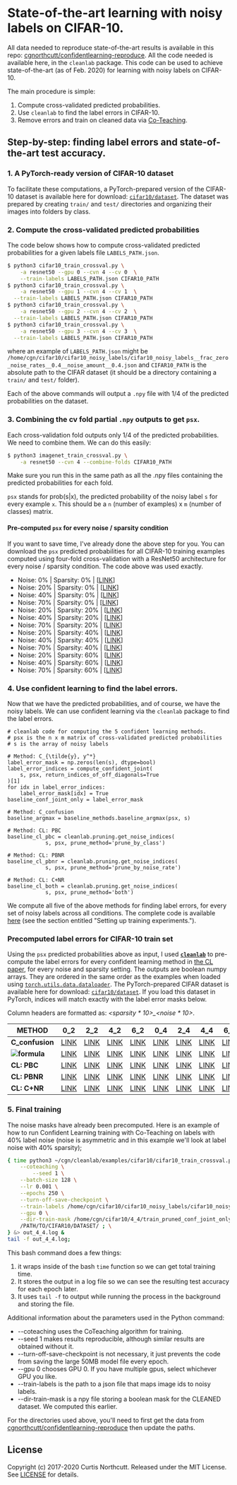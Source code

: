# State-of-the-art learning with noisy labels on CIFAR-10.

All data needed to reproduce state-of-the-art results is available in this repo: [cgnorthcutt/confidentlearning-reproduce](https://github.com/cgnorthcutt/confidentlearning-reproduce/tree/master/cifar10).
All the code needed is available here, in the `cleanlab` package.
This code can be used to achieve state-of-the-art (as of Feb. 2020) for learning with noisy labels on CIFAR-10.

The main procedure is simple:
1. Compute cross-validated predicted probabilities.
2. Use `cleanlab` to find the label errors in CIFAR-10.
3. Remove errors and train on cleaned data via [Co-Teaching](https://github.com/cgnorthcutt/cleanlab/blob/4245cde2f177cdb999b7216fef67d3fe6425982d/examples/cifar10/cifar10_train_crossval.py#L139).

## Step-by-step: finding label errors and state-of-the-art test accuracy.


### 1. A PyTorch-ready version of CIFAR-10 dataset

To facilitate these computations, a PyTorch-prepared version of the CIFAR-10 dataset is available here for download: [`cifar10/dataset`](https://github.com/cgnorthcutt/confidentlearning-reproduce/tree/master/cifar10/dataset). The dataset was prepared by creating `train/` and `test/` directories and organizing their images into folders by class.

### 2. Compute the cross-validated predicted probabilities

The code below shows how to compute cross-validated predicted probabilities for a given labels file `LABELS_PATH.json`.

```bash
$ python3 cifar10_train_crossval.py \
    -a resnet50 --gpu 0 --cvn 4 --cv 0  \
    --train-labels LABELS_PATH.json CIFAR10_PATH
$ python3 cifar10_train_crossval.py \
    -a resnet50 --gpu 1 --cvn 4 --cv 1  \
  --train-labels LABELS_PATH.json CIFAR10_PATH
$ python3 cifar10_train_crossval.py \
    -a resnet50 --gpu 2 --cvn 4 --cv 2  \
  --train-labels LABELS_PATH.json CIFAR10_PATH
$ python3 cifar10_train_crossval.py \
    -a resnet50 --gpu 3 --cvn 4 --cv 3  \
  --train-labels LABELS_PATH.json CIFAR10_PATH
```

where an example of `LABELS_PATH.json` might be `/home/cgn/cifar10/cifar10_noisy_labels/cifar10_noisy_labels__frac_zero_noise_rates__0.4__noise_amount__0.4.json` and
`CIFAR10_PATH` is the absolute path to the CIFAR dataset (it should be a directory containing a `train/` and `test/` folder).

Each of the above commands will output a `.npy` file with 1/4 of the predicted probabilities on the dataset.


### 3. Combining the cv fold partial `.npy` outputs to get `psx`.

Each cross-validation fold outputs only 1/4 of the predicted probabilities. We need to combine them. We can do this easily:

```bash
$ python3 imagenet_train_crossval.py \
    -a resnet50 --cvn 4 --combine-folds CIFAR10_PATH
```

Make sure you run this in the same path as all the .npy files containing the predicted probabilities for each fold.

`psx` stands for prob(s|x), the predicted probability of the noisy label `s` for every example `x`. This should be a `n` (number of examples) x `m` (number of classes) matrix.

#### Pre-computed `psx` for every noise / sparsity condition

If you want to save time, I've already done the above step for you. You can download the `psx` predicted probabilities for all CIFAR-10 training examples computed using four-fold cross-validation with a ResNet50 architecture for every noise / sparsity condition. The code above was used exactly. 

 * Noise: 0% | Sparsity: 0% | [[LINK](https://github.com/cgnorthcutt/confidentlearning-reproduce/blob/master/cifar10/cifar10_noisy_labels__frac_zero_noise_rates__0_0__noise_amount__0_0/cifar10__train__model_resnet50__pyx.npy)]
 * Noise: 20% | Sparsity: 0% | [[LINK](https://github.com/cgnorthcutt/confidentlearning-reproduce/blob/master/cifar10/cifar10_noisy_labels__frac_zero_noise_rates__0_0__noise_amount__0_2/cifar10__train__model_resnet50__pyx.npy)]
 * Noise: 40% | Sparsity: 0% | [[LINK](https://github.com/cgnorthcutt/confidentlearning-reproduce/blob/master/cifar10/cifar10_noisy_labels__frac_zero_noise_rates__0_0__noise_amount__0_4/cifar10__train__model_resnet50__pyx.npy)]
 * Noise: 70% | Sparsity: 0% | [[LINK](https://github.com/cgnorthcutt/confidentlearning-reproduce/blob/master/cifar10/cifar10_noisy_labels__frac_zero_noise_rates__0_0__noise_amount__0_6/cifar10__train__model_resnet50__pyx.npy)]
 * Noise: 20% | Sparsity: 20% | [[LINK](https://github.com/cgnorthcutt/confidentlearning-reproduce/blob/master/cifar10/cifar10_noisy_labels__frac_zero_noise_rates__0_2__noise_amount__0_2/cifar10__train__model_resnet50__pyx.npy)]
 * Noise: 40% | Sparsity: 20% | [[LINK](https://github.com/cgnorthcutt/confidentlearning-reproduce/blob/master/cifar10/cifar10_noisy_labels__frac_zero_noise_rates__0_2__noise_amount__0_4/cifar10__train__model_resnet50__pyx.npy)]
 * Noise: 70% | Sparsity: 20% | [[LINK](https://github.com/cgnorthcutt/confidentlearning-reproduce/blob/master/cifar10/cifar10_noisy_labels__frac_zero_noise_rates__0_2__noise_amount__0_6/cifar10__train__model_resnet50__pyx.npy)]
 * Noise: 20% | Sparsity: 40% | [[LINK](https://github.com/cgnorthcutt/confidentlearning-reproduce/blob/master/cifar10/cifar10_noisy_labels__frac_zero_noise_rates__0_4__noise_amount__0_2/cifar10__train__model_resnet50__pyx.npy)]
 * Noise: 40% | Sparsity: 40% | [[LINK](https://github.com/cgnorthcutt/confidentlearning-reproduce/blob/master/cifar10/cifar10_noisy_labels__frac_zero_noise_rates__0_4__noise_amount__0_4/cifar10__train__model_resnet50__pyx.npy)]
 * Noise: 70% | Sparsity: 40% | [[LINK](https://github.com/cgnorthcutt/confidentlearning-reproduce/blob/master/cifar10/cifar10_noisy_labels__frac_zero_noise_rates__0_4__noise_amount__0_6/cifar10__train__model_resnet50__pyx.npy)]
 * Noise: 20% | Sparsity: 60% | [[LINK](https://github.com/cgnorthcutt/confidentlearning-reproduce/blob/master/cifar10/cifar10_noisy_labels__frac_zero_noise_rates__0_6__noise_amount__0_2/cifar10__train__model_resnet50__pyx.npy)]
 * Noise: 40% | Sparsity: 60% | [[LINK](https://github.com/cgnorthcutt/confidentlearning-reproduce/blob/master/cifar10/cifar10_noisy_labels__frac_zero_noise_rates__0_6__noise_amount__0_4/cifar10__train__model_resnet50__pyx.npy)]
 * Noise: 70% | Sparsity: 60% | [[LINK](https://github.com/cgnorthcutt/confidentlearning-reproduce/blob/master/cifar10/cifar10_noisy_labels__frac_zero_noise_rates__0_6__noise_amount__0_6/cifar10__train__model_resnet50__pyx.npy)]


### 4. Use confident learning to find the label errors.

Now that we have the predicted probabilities, and of course, we have the noisy labels. We can use confident learning via the `cleanlab` package to find the label errors.

```python3
# cleanlab code for computing the 5 confident learning methods.
# psx is the n x m matrix of cross-validated predicted probabilities
# s is the array of noisy labels

# Method: C_{\tilde{y}, y^*}
label_error_mask = np.zeros(len(s), dtype=bool)
label_error_indices = compute_confident_joint(
    s, psx, return_indices_of_off_diagonals=True
)[1]
for idx in label_error_indices:
    label_error_mask[idx] = True
baseline_conf_joint_only = label_error_mask

# Method: C_confusion
baseline_argmax = baseline_methods.baseline_argmax(psx, s)

# Method: CL: PBC
baseline_cl_pbc = cleanlab.pruning.get_noise_indices(
            s, psx, prune_method='prune_by_class')

# Method: CL: PBNR
baseline_cl_pbnr = cleanlab.pruning.get_noise_indices(
            s, psx, prune_method='prune_by_noise_rate')

# Method: CL: C+NR
baseline_cl_both = cleanlab.pruning.get_noise_indices(
            s, psx, prune_method='both')
```

We compute all five of the above methods for finding label errors, for every set of noisy labels across all conditions. The complete code is available [here](https://github.com/cgnorthcutt/confidentlearning-reproduce/blob/master/cifar10/cifar10_benchmarking.ipynb) (see the section entitled "Setting up training experiments.").


### Precomputed label errors for CIFAR-10 train set

Using the `psx` predicted probabilities above as input, I used [**`cleanlab`**](https://pypi.org/project/cleanlab/) to pre-compute the label errors for every confident learning method in [the CL paper](https://arxiv.org/abs/1911.00068), for every noise and sparsity setting. The outputs are boolean numpy arrays. They are ordered in the same order as the examples when loaded using [`torch.utils.data.dataloader`](https://pytorch.org/docs/stable/_modules/torch/utils/data/dataloader.html). The PyTorch-prepared CIFAR dataset is available here for download: [`cifar10/dataset`](https://github.com/cgnorthcutt/confidentlearning-reproduce/tree/master/cifar10/dataset). If you load this dataset in PyTorch, indices will match exactly with the label error masks below.

Column headers are formatted as: *<sparsity * 10>\_<noise * 10>*.


| METHOD | 0_2 | 2_2 | 4_2 | 6_2 | 0_4 | 2_4 | 4_4 | 6_4 | 0_7 | 2_7 | 4_7 | 6_7 |
|--------|-----|-----|-----|-----|-----|-----|-----|-----|-----|-----|-----|-----|
| **C_confusion** | [LINK](https://github.com/cgnorthcutt/confidentlearning-reproduce/blob/master/cifar10/confidentlearning_and_coteaching/results/0_2/train_pruned_argmax/train_mask.npy) | [LINK](https://github.com/cgnorthcutt/confidentlearning-reproduce/blob/master/cifar10/confidentlearning_and_coteaching/results/2_2/train_pruned_argmax/train_mask.npy) | [LINK](https://github.com/cgnorthcutt/confidentlearning-reproduce/blob/master/cifar10/confidentlearning_and_coteaching/results/4_2/train_pruned_argmax/train_mask.npy) | [LINK](https://github.com/cgnorthcutt/confidentlearning-reproduce/blob/master/cifar10/confidentlearning_and_coteaching/results/6_2/train_pruned_argmax/train_mask.npy) |[LINK](https://github.com/cgnorthcutt/confidentlearning-reproduce/blob/master/cifar10/confidentlearning_and_coteaching/results/0_4/train_pruned_argmax/train_mask.npy) | [LINK](https://github.com/cgnorthcutt/confidentlearning-reproduce/blob/master/cifar10/confidentlearning_and_coteaching/results/2_4/train_pruned_argmax/train_mask.npy) | [LINK](https://github.com/cgnorthcutt/confidentlearning-reproduce/blob/master/cifar10/confidentlearning_and_coteaching/results/4_4/train_pruned_argmax/train_mask.npy) | [LINK](https://github.com/cgnorthcutt/confidentlearning-reproduce/blob/master/cifar10/confidentlearning_and_coteaching/results/6_4/train_pruned_argmax/train_mask.npy) |[LINK](https://github.com/cgnorthcutt/confidentlearning-reproduce/blob/master/cifar10/confidentlearning_and_coteaching/results/0_7/train_pruned_argmax/train_mask.npy) | [LINK](https://github.com/cgnorthcutt/confidentlearning-reproduce/blob/master/cifar10/confidentlearning_and_coteaching/results/2_7/train_pruned_argmax/train_mask.npy) | [LINK](https://github.com/cgnorthcutt/confidentlearning-reproduce/blob/master/cifar10/confidentlearning_and_coteaching/results/4_7/train_pruned_argmax/train_mask.npy) | [LINK](https://github.com/cgnorthcutt/confidentlearning-reproduce/blob/master/cifar10/confidentlearning_and_coteaching/results/6_7/train_pruned_argmax/train_mask.npy) |
| **![formula](https://render.githubusercontent.com/render/math?math=C_{\tilde{y},y^*})** | [LINK](https://github.com/cgnorthcutt/confidentlearning-reproduce/blob/master/cifar10/confidentlearning_and_coteaching/results/0_2/train_pruned_conf_joint_only/train_mask.npy) | [LINK](https://github.com/cgnorthcutt/confidentlearning-reproduce/blob/master/cifar10/confidentlearning_and_coteaching/results/2_2/train_pruned_conf_joint_only/train_mask.npy) | [LINK](https://github.com/cgnorthcutt/confidentlearning-reproduce/blob/master/cifar10/confidentlearning_and_coteaching/results/4_2/train_pruned_conf_joint_only/train_mask.npy) | [LINK](https://github.com/cgnorthcutt/confidentlearning-reproduce/blob/master/cifar10/confidentlearning_and_coteaching/results/6_2/train_pruned_conf_joint_only/train_mask.npy) |[LINK](https://github.com/cgnorthcutt/confidentlearning-reproduce/blob/master/cifar10/confidentlearning_and_coteaching/results/0_4/train_pruned_conf_joint_only/train_mask.npy) | [LINK](https://github.com/cgnorthcutt/confidentlearning-reproduce/blob/master/cifar10/confidentlearning_and_coteaching/results/2_4/train_pruned_conf_joint_only/train_mask.npy) | [LINK](https://github.com/cgnorthcutt/confidentlearning-reproduce/blob/master/cifar10/confidentlearning_and_coteaching/results/4_4/train_pruned_conf_joint_only/train_mask.npy) | [LINK](https://github.com/cgnorthcutt/confidentlearning-reproduce/blob/master/cifar10/confidentlearning_and_coteaching/results/6_4/train_pruned_conf_joint_only/train_mask.npy) |[LINK](https://github.com/cgnorthcutt/confidentlearning-reproduce/blob/master/cifar10/confidentlearning_and_coteaching/results/0_7/train_pruned_conf_joint_only/train_mask.npy) | [LINK](https://github.com/cgnorthcutt/confidentlearning-reproduce/blob/master/cifar10/confidentlearning_and_coteaching/results/2_7/train_pruned_conf_joint_only/train_mask.npy) | [LINK](https://github.com/cgnorthcutt/confidentlearning-reproduce/blob/master/cifar10/confidentlearning_and_coteaching/results/4_7/train_pruned_conf_joint_only/train_mask.npy) | [LINK](https://github.com/cgnorthcutt/confidentlearning-reproduce/blob/master/cifar10/confidentlearning_and_coteaching/results/6_7/train_pruned_conf_joint_only/train_mask.npy) |
| **CL: PBC** |  [LINK](https://github.com/cgnorthcutt/confidentlearning-reproduce/blob/master/cifar10/confidentlearning_and_coteaching/results/0_2/train_pruned_cl_pbc/train_mask.npy) | [LINK](https://github.com/cgnorthcutt/confidentlearning-reproduce/blob/master/cifar10/confidentlearning_and_coteaching/results/2_2/train_pruned_cl_pbc/train_mask.npy) | [LINK](https://github.com/cgnorthcutt/confidentlearning-reproduce/blob/master/cifar10/confidentlearning_and_coteaching/results/4_2/train_pruned_cl_pbc/train_mask.npy) | [LINK](https://github.com/cgnorthcutt/confidentlearning-reproduce/blob/master/cifar10/confidentlearning_and_coteaching/results/6_2/train_pruned_cl_pbc/train_mask.npy) |[LINK](https://github.com/cgnorthcutt/confidentlearning-reproduce/blob/master/cifar10/confidentlearning_and_coteaching/results/0_4/train_pruned_cl_pbc/train_mask.npy) | [LINK](https://github.com/cgnorthcutt/confidentlearning-reproduce/blob/master/cifar10/confidentlearning_and_coteaching/results/2_4/train_pruned_cl_pbc/train_mask.npy) | [LINK](https://github.com/cgnorthcutt/confidentlearning-reproduce/blob/master/cifar10/confidentlearning_and_coteaching/results/4_4/train_pruned_cl_pbc/train_mask.npy) | [LINK](https://github.com/cgnorthcutt/confidentlearning-reproduce/blob/master/cifar10/confidentlearning_and_coteaching/results/6_4/train_pruned_cl_pbc/train_mask.npy) |[LINK](https://github.com/cgnorthcutt/confidentlearning-reproduce/blob/master/cifar10/confidentlearning_and_coteaching/results/0_7/train_pruned_cl_pbc/train_mask.npy) | [LINK](https://github.com/cgnorthcutt/confidentlearning-reproduce/blob/master/cifar10/confidentlearning_and_coteaching/results/2_7/train_pruned_cl_pbc/train_mask.npy) | [LINK](https://github.com/cgnorthcutt/confidentlearning-reproduce/blob/master/cifar10/confidentlearning_and_coteaching/results/4_7/train_pruned_cl_pbc/train_mask.npy) | [LINK](https://github.com/cgnorthcutt/confidentlearning-reproduce/blob/master/cifar10/confidentlearning_and_coteaching/results/6_7/train_pruned_cl_pbc/train_mask.npy) |
| **CL: PBNR** |  [LINK](https://github.com/cgnorthcutt/confidentlearning-reproduce/blob/master/cifar10/confidentlearning_and_coteaching/results/0_2/train_pruned_cl_pbnr/train_mask.npy) | [LINK](https://github.com/cgnorthcutt/confidentlearning-reproduce/blob/master/cifar10/confidentlearning_and_coteaching/results/2_2/train_pruned_cl_pbnr/train_mask.npy) | [LINK](https://github.com/cgnorthcutt/confidentlearning-reproduce/blob/master/cifar10/confidentlearning_and_coteaching/results/4_2/train_pruned_cl_pbnr/train_mask.npy) | [LINK](https://github.com/cgnorthcutt/confidentlearning-reproduce/blob/master/cifar10/confidentlearning_and_coteaching/results/6_2/train_pruned_cl_pbnr/train_mask.npy) |[LINK](https://github.com/cgnorthcutt/confidentlearning-reproduce/blob/master/cifar10/confidentlearning_and_coteaching/results/0_4/train_pruned_cl_pbnr/train_mask.npy) | [LINK](https://github.com/cgnorthcutt/confidentlearning-reproduce/blob/master/cifar10/confidentlearning_and_coteaching/results/2_4/train_pruned_cl_pbnr/train_mask.npy) | [LINK](https://github.com/cgnorthcutt/confidentlearning-reproduce/blob/master/cifar10/confidentlearning_and_coteaching/results/4_4/train_pruned_cl_pbnr/train_mask.npy) | [LINK](https://github.com/cgnorthcutt/confidentlearning-reproduce/blob/master/cifar10/confidentlearning_and_coteaching/results/6_4/train_pruned_cl_pbnr/train_mask.npy) |[LINK](https://github.com/cgnorthcutt/confidentlearning-reproduce/blob/master/cifar10/confidentlearning_and_coteaching/results/0_7/train_pruned_cl_pbnr/train_mask.npy) | [LINK](https://github.com/cgnorthcutt/confidentlearning-reproduce/blob/master/cifar10/confidentlearning_and_coteaching/results/2_7/train_pruned_cl_pbnr/train_mask.npy) | [LINK](https://github.com/cgnorthcutt/confidentlearning-reproduce/blob/master/cifar10/confidentlearning_and_coteaching/results/4_7/train_pruned_cl_pbnr/train_mask.npy) | [LINK](https://github.com/cgnorthcutt/confidentlearning-reproduce/blob/master/cifar10/confidentlearning_and_coteaching/results/6_7/train_pruned_cl_pbnr/train_mask.npy) |
| **CL: C+NR** |  [LINK](https://github.com/cgnorthcutt/confidentlearning-reproduce/blob/master/cifar10/confidentlearning_and_coteaching/results/0_2/train_pruned_cl_both/train_mask.npy) | [LINK](https://github.com/cgnorthcutt/confidentlearning-reproduce/blob/master/cifar10/confidentlearning_and_coteaching/results/2_2/train_pruned_cl_both/train_mask.npy) | [LINK](https://github.com/cgnorthcutt/confidentlearning-reproduce/blob/master/cifar10/confidentlearning_and_coteaching/results/4_2/train_pruned_cl_both/train_mask.npy) | [LINK](https://github.com/cgnorthcutt/confidentlearning-reproduce/blob/master/cifar10/confidentlearning_and_coteaching/results/6_2/train_pruned_cl_both/train_mask.npy) |[LINK](https://github.com/cgnorthcutt/confidentlearning-reproduce/blob/master/cifar10/confidentlearning_and_coteaching/results/0_4/train_pruned_cl_both/train_mask.npy) | [LINK](https://github.com/cgnorthcutt/confidentlearning-reproduce/blob/master/cifar10/confidentlearning_and_coteaching/results/2_4/train_pruned_cl_both/train_mask.npy) | [LINK](https://github.com/cgnorthcutt/confidentlearning-reproduce/blob/master/cifar10/confidentlearning_and_coteaching/results/4_4/train_pruned_cl_both/train_mask.npy) | [LINK](https://github.com/cgnorthcutt/confidentlearning-reproduce/blob/master/cifar10/confidentlearning_and_coteaching/results/6_4/train_pruned_cl_both/train_mask.npy) |[LINK](https://github.com/cgnorthcutt/confidentlearning-reproduce/blob/master/cifar10/confidentlearning_and_coteaching/results/0_7/train_pruned_cl_both/train_mask.npy) | [LINK](https://github.com/cgnorthcutt/confidentlearning-reproduce/blob/master/cifar10/confidentlearning_and_coteaching/results/2_7/train_pruned_cl_both/train_mask.npy) | [LINK](https://github.com/cgnorthcutt/confidentlearning-reproduce/blob/master/cifar10/confidentlearning_and_coteaching/results/4_7/train_pruned_cl_both/train_mask.npy) | [LINK](https://github.com/cgnorthcutt/confidentlearning-reproduce/blob/master/cifar10/confidentlearning_and_coteaching/results/6_7/train_pruned_cl_both/train_mask.npy) |


### 5. Final training

The noise masks have already been precomputed. Here is an example of how to run Confident Learning training with Co-Teaching on labels with 40% label noise (noise is asymmetric and in this example we'll look at label noise with 40% sparsity);

```bash
{ time python3 ~/cgn/cleanlab/examples/cifar10/cifar10_train_crossval.py \
	--coteaching \
    	--seed 1 \
	--batch-size 128 \
	--lr 0.001 \
	--epochs 250 \
	--turn-off-save-checkpoint \
	--train-labels /home/cgn/cifar10/cifar10_noisy_labels/cifar10_noisy_labels__frac_zero_noise_rates__0.4__noise_amount__0.4.json \
	--gpu 0 \
	--dir-train-mask /home/cgn/cifar10/4_4/train_pruned_conf_joint_only/train_mask.npy \
	/PATH/TO/CIFAR10/DATASET/ ; \
} &> out_4_4.log &
tail -f out_4_4.log;
```

This bash command does a few things:
1. it wraps inside of the bash `time` function so we can get total training time.
2. It stores the output in a log file so we can see the resulting test accuracy for each epoch later.
3. It uses `tail -f` to output while running the process in the background and storing the file.

Additional information about the parameters used in the Python command:
* --coteaching uses the CoTeaching algorithm for training.
* --seed 1 makes results reproducible, although similar results are obtained without it.
* --turn-off-save-checkpoint is not necessary, it just prevents the code from saving the large 50MB model file every epoch.
* --gpu 0 chooses GPU 0. If you have multiple gpus, select whichever GPU you like.
* --train-labels is the path to a json file that maps image ids to noisy labels.
* --dir-train-mask is a npy file storing a boolean mask for the CLEANED dataset. We computed this earlier.

For the directories used above, you'll need to first get the data from [cgnorthcutt/confidentlearning-reproduce](https://github.com/cgnorthcutt/confidentlearning-reproduce/tree/master/cifar10) then update the paths.




## License

Copyright (c) 2017-2020 Curtis Northcutt. Released under the MIT License. See [LICENSE](https://github.com/cgnorthcutt/cleanlab/blob/master/LICENSE) for details.
